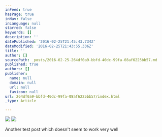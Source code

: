 ```yaml
---
inFeed: true
hasPage: true
inNav: false
inLanguage: null
starred: false
keywords: []
description: ''
datePublished: '2016-02-25T21:45:43.734Z'
dateModified: '2016-02-25T21:43:55.336Z'
title: ''
author: []
sourcePath: _posts/2016-02-25-264df0a9-bbfd-40dc-99fa-08af6225bb57.md
published: true
authors: []
publisher:
  name: null
  domain: null
  url: null
  favicon: null
url: 264df0a9-bbfd-40dc-99fa-08af6225bb57/index.html
_type: Article

---
```

![](https://the-grid-user-content.s3-us-west-2.amazonaws.com/a7b60063-ed71-4235-b90c-d77c7e52a469.jpg)
![](https://the-grid-user-content.s3-us-west-2.amazonaws.com/9ef56ab7-28b5-4d2c-8bf4-d6548c498ede.jpg)

Another test post which doesn't seem to work very well